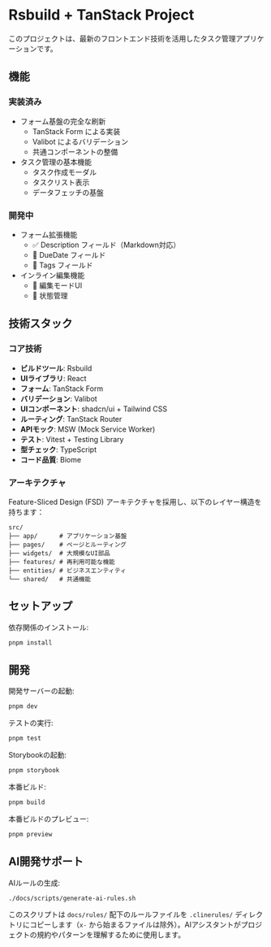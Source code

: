 # Rsbuild + TanStack Project

このプロジェクトは、最新のフロントエンド技術を活用したタスク管理アプリケーションです。

## 機能

### 実装済み
- フォーム基盤の完全な刷新
  - TanStack Form による実装
  - Valibot によるバリデーション
  - 共通コンポーネントの整備
- タスク管理の基本機能
  - タスク作成モーダル
  - タスクリスト表示
  - データフェッチの基盤

### 開発中
- フォーム拡張機能
  - ✅ Description フィールド（Markdown対応）
  - 🚧 DueDate フィールド
  - 🚧 Tags フィールド
- インライン編集機能
  - 🚧 編集モードUI
  - 🚧 状態管理

## 技術スタック

### コア技術
- **ビルドツール**: Rsbuild
- **UIライブラリ**: React
- **フォーム**: TanStack Form
- **バリデーション**: Valibot
- **UIコンポーネント**: shadcn/ui + Tailwind CSS
- **ルーティング**: TanStack Router
- **APIモック**: MSW (Mock Service Worker)
- **テスト**: Vitest + Testing Library
- **型チェック**: TypeScript
- **コード品質**: Biome

### アーキテクチャ

Feature-Sliced Design (FSD) アーキテクチャを採用し、以下のレイヤー構造を持ちます：

```
src/
├── app/      # アプリケーション基盤
├── pages/    # ページとルーティング
├── widgets/  # 大規模なUI部品
├── features/ # 再利用可能な機能
├── entities/ # ビジネスエンティティ
└── shared/   # 共通機能
```

## セットアップ

依存関係のインストール:

```bash
pnpm install
```

## 開発

開発サーバーの起動:

```bash
pnpm dev
```

テストの実行:

```bash
pnpm test
```

Storybookの起動:

```bash
pnpm storybook
```

本番ビルド:

```bash
pnpm build
```

本番ビルドのプレビュー:

```bash
pnpm preview
```

## AI開発サポート

AIルールの生成:

```bash
./docs/scripts/generate-ai-rules.sh
```

このスクリプトは `docs/rules/` 配下のルールファイルを `.clinerules/` ディレクトリにコピーします（`x-` から始まるファイルは除外）。AIアシスタントがプロジェクトの規約やパターンを理解するために使用します。
```
